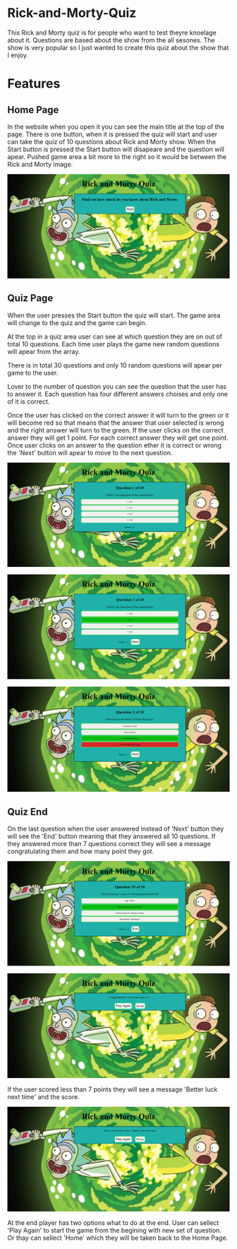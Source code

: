 # Rick-and-Morty-Quiz

This Rick and Morty quiz is for people who want to test theyre knoelage about it. Questions are based about the show from the all sesones.
The show is very popular so I just wanted to create this quiz about the show that I enjoy.

# Features

## Home Page

In the website when you open it you can see the main title at the top of the page. There is one button, when it is pressed the quiz will start and user can take the quiz of 10 questions about Rick and Morty show. When the Start button is pressed the Start button will disapeare and the question will apear. Pushed game area a bit more to the right so it would be between the Rick and Morty image.

![home page](assets/readmeimg/home-page.png)

## Quiz Page

When the user presses the Start button the quiz will start. The game area will change to the quiz and the game can begin.

At the top in a quiz area user can see at which question they are on out of total 10 questions. Each time user plays the game new random questions will apear from the array.

There is in total 30 questions and only 10 random questions will apear per game to the user.

Lover to the number of question you can see the question that the user has to answer it. Each question has four different answers choises and only one of it is correct.

Once the user has clicked on the correct answer it will turn to the green or it will become red so that means that the answer that user selected is wrong and the right answer will turn to the green. If the user clicks on the correct answer they will get 1 point. For each correct answer they will get one point. Once user clicks on an answer to the question ether it is correct or wrong the 'Next' button will apear to move to the next question.

![Quiz page](assets/readmeimg/Quiz-page.png)

![Correct answer](assets/readmeimg/correct-answer.png)

![Wrong answer](assets/readmeimg/wrong-answer.png)


## Quiz End

On the last question when the user answered instead of 'Next' button they will see the 'End' button meaning that they answered all 10 questions. If they answered more than 7 questions correct they will see a message congratulating them and how many point they got.

![at the end of quiz](assets/readmeimg/at-the-end-of-quiz.png)

![score more than 7](assets/readmeimg/score-more-than-7.png)


If the user scored less than 7 points they will see a message 'Better luck next time' and the score.

![score less than 7](assets/readmeimg/less-than-7.png)


At the end player has two options what to do at the end. User can sellect 'Play Again' to start the game from the begining with new set of question. Or thay can sellect 'Home' which they will be taken back to the Home Page.